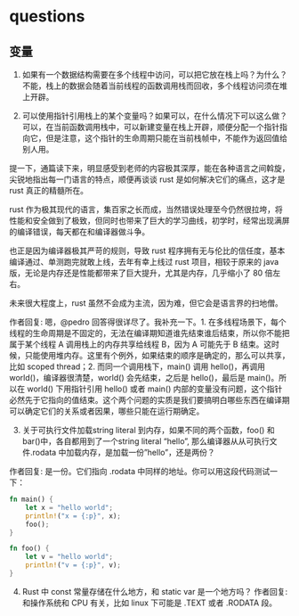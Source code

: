 # questions

## 变量

1. 如果有一个数据结构需要在多个线程中访问，可以把它放在栈上吗？为什么？
不能，栈上的数据会随着当前线程的函数调用栈而回收，多个线程访问须在堆上开辟。

2. 可以使用指针引用栈上的某个变量吗？如果可以，在什么情况下可以这么做？
可以，在当前函数调用栈中，可以新建变量在栈上开辟，顺便分配一个指针指向它，但是注意，这个指针的生命周期只能在当前栈帧中，不能作为返回值给别人用。

提一下，通篇读下来，明显感受到老师的内容极其深厚，能在各种语言之间斡旋，尖锐地指出每一门语言的特点，顺便再谈谈 rust 是如何解决它们的痛点，这才是 rust 真正的精髓所在。

rust 作为极其现代的语言，集百家之长而成，当然错误处理至今仍然很拉垮，将性能和安全做到了极致，但同时也带来了巨大的学习曲线，初学时，经常出现满屏的编译错误，每天都在和编译器做斗争。

也正是因为编译器极其严苛的规则，导致 rust 程序拥有无与伦比的信任度，基本编译通过、单测跑完就敢上线，去年有幸上线过 rust 项目，相较于原来的 java 版，无论是内存还是性能都带来了巨大提升，尤其是内存，几乎缩小了 80 倍左右。

未来很大程度上，rust 虽然不会成为主流，因为难，但它会是语言界的扫地僧。

作者回复: 嗯，@pedro 回答得很详尽了。我补充一下。1. 在多线程场景下，每个线程的生命周期是不固定的，无法在编译期知道谁先结束谁后结束，所以你不能把属于某个线程 A 调用栈上的内存共享给线程 B，因为 A 可能先于 B 结束。这时候，只能使用堆内存。这里有个例外，如果结束的顺序是确定的，那么可以共享，比如 scoped thread；2. 而同一个调用栈下，main() 调用 hello()，再调用 world()，编译器很清楚，world() 会先结束，之后是 hello()，最后是 main()。所以在 world() 下用指针引用 hello() 或者 main() 内部的变量没有问题，这个指针必然先于它指向的值结束。这个两个问题的实质是我们要搞明白哪些东西在编译期可以确定它们的关系或者因果，哪些只能在运行期确定。

3. 关于可执行文件加载string literal 到内存，如果不同的两个函数，foo() 和bar()中，各自都用到了一个string literal “hello”, 那么编译器从从可执行文件.rodata 中加载内存，是加载一份”hello”，还是两份？

作者回复: 是一份。它们指向 .rodata 中同样的地址。你可以用这段代码测试一下：

```rust
fn main() {
    let x = "hello world";
    println!("x = {:p}", x);
    foo();
}

fn foo() {
    let v = "hello world";
    println!("v = {:p}", v);
}
```

4. Rust 中 const 常量存储在什么地方，和 static var 是一个地方吗？
作者回复: 和操作系统和 CPU 有关，比如 linux 下可能是 .TEXT 或者 .RODATA 段。
